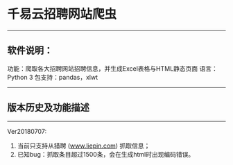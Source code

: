 # 千易云招聘网站爬虫


----------

软件说明：
-
功能：爬取各大招聘网站招聘信息，并生成Excel表格与HTML静态页面
语言：Python 3
包支持：pandas，xlwt


----------


版本历史及功能描述
-


----------


Ver20180707: 
1. 当前只支持从猎聘 (www.liepin.com) 抓取信息；
2. 已知bug：抓取条目超过1500条，会在生成html时出现编码错误。
